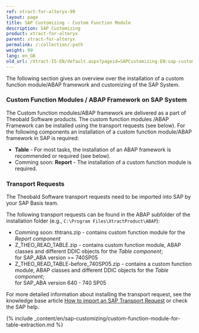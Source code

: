 ```yaml
---
ref: xtract-for-alteryx-99
layout: page
title: SAP Customizing - Custom Function Module
description: SAP Customizing
product: xtract-for-alteryx
parent: xtract-for-alteryx
permalink: /:collection/:path
weight: 99
lang: en_GB
old_url: /Xtract-IS-EN/default.aspx?pageid=SAPCustomizing-EN:sap-customizing-en
---
```


The following section gives an overview over the installation of a custom function module/ABAP framework and customizing of the SAP System.

### Custom Function Modules / ABAP Framework on SAP System

The Custom function modules/ABAP framework are delivered as a part of Theobald Software products. The custom function modules /ABAP Framework can be installed using the transport requests (see below).
For the following components an installation of a custom function module/ABAP framework in SAP is required:

- **Table** - For most tasks, the installation of an ABAP framework is recommended or required (see below).
- Comming soon: **Report** - The installation of a custom function module is required.

### Transport Requests

The Theobald Software transport requests need to be imported into SAP by your SAP Basis team.

The following transport requests can be found in the ABAP subfolder of the installation folder (e.g., `C:\Program Files\XtractProduct\ABAP`):

- Comming soon: thtrans.zip - contains custom function module for the *Report component*
- Z_THEO_READ_TABLE.zip - contains custom function module, ABAP classes and different DDIC objects for the *Table component*; <br>
for SAP_ABA version >= 740SP05
- Z_THEO_READ_TABLE-before_740SP05.zip - contains a custom function module, ABAP classes and different DDIC objects for the *Table component*; <br>
for SAP_ABA version 640 - 740 SP05

For more detailed information about installing the transport request, see the knowledge base article [How to import an SAP Transport Request](https://kb.theobald-software.com/sap/how-to-import-an-sap-transport-request-with-the-transport-management-system-stms?fromSearch=true) or check the SAP help.

{% include _content/en/sap-customizing/custom-function-module-for-table-extraction.md  %}


